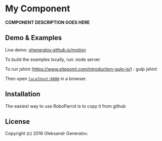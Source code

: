 # My Component

__COMPONENT DESCRIPTION GOES HERE__


## Demo & Examples

Live demo: [oheneralov.github.io/motion](http://oheneralov.github.io/motion/)

To build the examples locally, run:
node server

To run jshint (https://www.sitepoint.com/introduction-gulp-js/) :
gulp jshint

Then open [`localhost:8000`](http://localhost:8000) in a browser.


## Installation

The easiest way to use RoboParrot is to copy it from github


## License

Copyright (c) 2016 Oleksandr Generalov.

